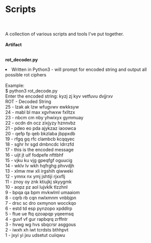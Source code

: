 # Scripts
<br>
<br>
A collection of various scripts and tools I've put together.
<br>
<br>
<strong>Artifact</strong>
<br>
<br>

<strong>rot_decoder.py</strong>
<li>Written in Python3 - will prompt for encoded string and output all possible rot ciphers</li>
<br>Example:<br>
$ python3 rot_decode.py<br> 
Enter the encoded string: kyzj zj kyv vetfuvu dvjjrxv<br>
ROT - Decoded String<br>
25 - lzak ak lzw wfugvwv ewkksyw<br>
24 - mabl bl max xgvhwxw fxlltzx<br>
23 - nbcm cm nby yhwixyx gymmuay<br>
22 - ocdn dn ocz zixjyzy hznnvbz<br>
21 - pdeo eo pda ajykzaz iaoowca<br>
20 - qefp fp qeb bkzlaba jbppxdb<br>
19 - rfgq gq rfc clambcb kcqqyec<br>
18 - sghr hr sgd dmbncdc ldrrzfd<br>
17 - this is the encoded message<br>
16 - uijt jt uif fodpefe nfttbhf<br>
15 - vjku ku vjg gpeqfgf oguucig<br>
14 - wklv lv wkh hqfrghg phvvdjh<br>
13 - xlmw mw xli irgshih qiwweki<br>
12 - ymnx nx ymj jshtiji rjxxflj<br>
11 - znoy oy znk ktiujkj skyygmk<br>
10 - aopz pz aol lujvklk tlzzhnl<br>
9 - bpqa qa bpm mvkwlml umaaiom<br>
8 - cqrb rb cqn nwlxmnm vnbbjpn<br>
7 - drsc sc dro oxmynon wocckqo<br>
6 - estd td esp pynzopo xpddlrp<br>
5 - ftue ue ftq qzoapqp yqeemsq<br>
4 - guvf vf gur rapbqrq zrffntr<br>
3 - hvwg wg hvs sbqcrsr asggous<br>
2 - iwxh xh iwt tcrdsts bthhpvt<br>
1 - jxyi yi jxu udsetut cuiiqwu<br>
<br>

